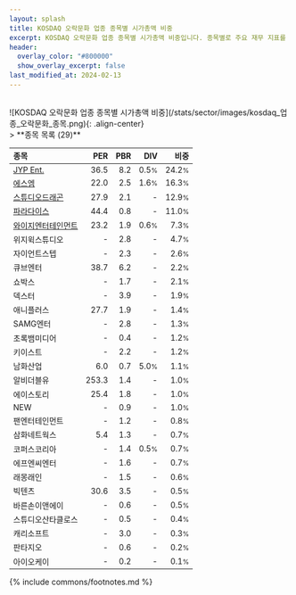 ```yaml
---
layout: splash
title: KOSDAQ 오락문화 업종 종목별 시가총액 비중
excerpt: KOSDAQ 오락문화 업종 종목별 시가총액 비중입니다. 종목별로 주요 재무 지표를 함께 표시합니다.
header:
  overlay_color: "#800000"
  show_overlay_excerpt: false
last_modified_at: 2024-02-13
---
```

<br>
![KOSDAQ 오락문화 업종 종목별 시가총액 비중](/stats/sector/images/kosdaq_업종_오락문화_종목.png){: .align-center}
<br>
> **종목 목록 (29)**<a id="list"></a>

| **종목** | **PER** | **PBR** | **DIV** | **비중** |
| :------- | ------: | ------: | ------: | -------: |
| [JYP Ent.](/035900/) | 36.5 | 8.2 | 0.5<small>%</small> | 24.2<small>%</small> |
| [에스엠](/041510/) | 22.0 | 2.5 | 1.6<small>%</small> | 16.3<small>%</small> |
| [스튜디오드래곤](/253450/) | 27.9 | 2.1 | - | 12.9<small>%</small> |
| [파라다이스](/034230/) | 44.4 | 0.8 | - | 11.0<small>%</small> |
| [와이지엔터테인먼트](/122870/) | 23.2 | 1.9 | 0.6<small>%</small> | 7.3<small>%</small> |
| 위지윅스튜디오 | - | 2.8 | - | 4.7<small>%</small> |
| 자이언트스텝 | - | 2.3 | - | 2.6<small>%</small> |
| 큐브엔터 | 38.7 | 6.2 | - | 2.2<small>%</small> |
| 쇼박스 | - | 1.7 | - | 2.1<small>%</small> |
| 덱스터 | - | 3.9 | - | 1.9<small>%</small> |
| 애니플러스 | 27.7 | 1.9 | - | 1.4<small>%</small> |
| SAMG엔터 | - | 2.8 | - | 1.3<small>%</small> |
| 초록뱀미디어 | - | 0.4 | - | 1.2<small>%</small> |
| 키이스트 | - | 2.2 | - | 1.2<small>%</small> |
| 남화산업 | 6.0 | 0.7 | 5.0<small>%</small> | 1.1<small>%</small> |
| 알비더블유 | 253.3 | 1.4 | - | 1.0<small>%</small> |
| 에이스토리 | 25.4 | 1.8 | - | 1.0<small>%</small> |
| NEW | - | 0.9 | - | 1.0<small>%</small> |
| 팬엔터테인먼트 | - | 1.2 | - | 0.8<small>%</small> |
| 삼화네트웍스 | 5.4 | 1.3 | - | 0.7<small>%</small> |
| 코퍼스코리아 | - | 1.4 | 0.5<small>%</small> | 0.7<small>%</small> |
| 에프엔씨엔터 | - | 1.6 | - | 0.7<small>%</small> |
| 래몽래인 | - | 1.5 | - | 0.6<small>%</small> |
| 빅텐츠 | 30.6 | 3.5 | - | 0.5<small>%</small> |
| 바른손이앤에이 | - | 0.6 | - | 0.5<small>%</small> |
| 스튜디오산타클로스 | - | 0.5 | - | 0.4<small>%</small> |
| 캐리소프트 | - | 3.0 | - | 0.3<small>%</small> |
| 판타지오 | - | 0.6 | - | 0.2<small>%</small> |
| 아이오케이 | - | 0.2 | - | 0.1<small>%</small> |

{% include commons/footnotes.md %}